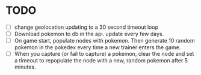 # TODO

- [ ] change geolocation updating to a 30 second timeout loop
- [ ] Download pokemon to db in the api. update every few days.
- [ ] On game start, populate nodes with pokemon. Then generate 10 random pokemon in the pokedex every time a new trainer enters the game.
- [ ] When you capture (or fail to capture) a pokemon, clear the node and set a timeout to repopulate the node with a new, random pokemon after 5 minutes.